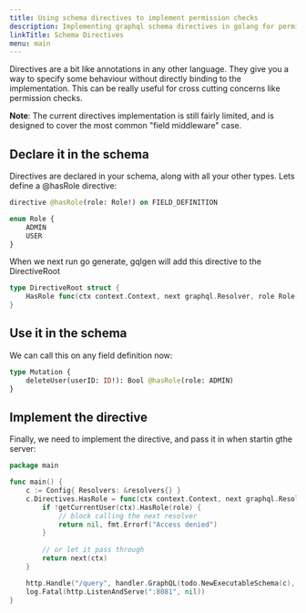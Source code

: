 ```yaml
---
title: Using schema directives to implement permission checks
description: Implementing graphql schema directives in golang for permission checks.  
linkTitle: Schema Directives
menu: main
---
```


Directives are a bit like annotations in any other language. They give you a way to specify some behaviour without directly binding to the implementation. This can be really useful for cross cutting concerns like permission checks.

**Note**: The current directives implementation is still fairly limited, and is designed to cover the most common "field middleware" case.

## Declare it in the schema

Directives are declared in your schema, along with all your other types. Lets define a @hasRole directive:

```graphql
directive @hasRole(role: Role!) on FIELD_DEFINITION

enum Role {
    ADMIN
    USER
}
```

When we next run go generate, gqlgen will add this directive to the DirectiveRoot 
```go
type DirectiveRoot struct {
	HasRole func(ctx context.Context, next graphql.Resolver, role Role) (res interface{}, err error)
}
```


## Use it in the schema

We can call this on any field definition now:
```graphql
type Mutation {
	deleteUser(userID: ID!): Bool @hasRole(role: ADMIN)
}
```

## Implement the directive

Finally, we need to implement the directive, and pass it in when startin gthe server:
```go
package main

func main() {
	c := Config{ Resolvers: &resolvers{} }
	c.Directives.HasRole = func(ctx context.Context, next graphql.Resolver, role Role) (interface{}, error) {
		if !getCurrentUser(ctx).HasRole(role) {
			// block calling the next resolver
			return nil, fmt.Errorf("Access denied")
		}
		
		// or let it pass through
		return next(ctx)
	}

	http.Handle("/query", handler.GraphQL(todo.NewExecutableSchema(c), ))
	log.Fatal(http.ListenAndServe(":8081", nil))
}
```
